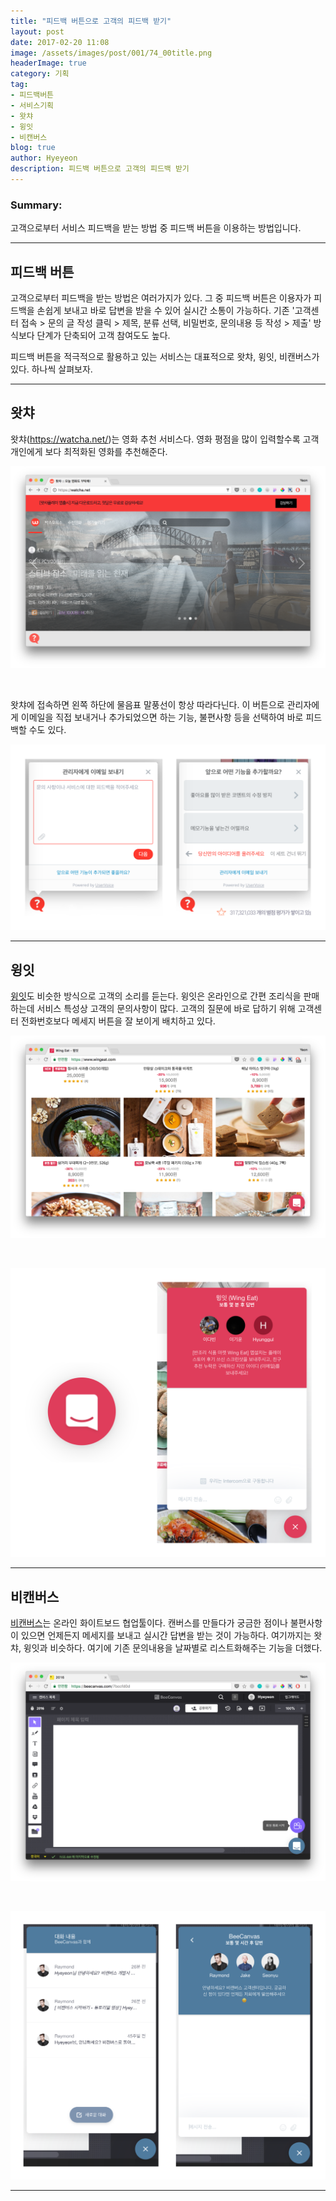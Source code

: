```yaml
---
title: "피드백 버튼으로 고객의 피드백 받기"
layout: post
date: 2017-02-20 11:08
image: /assets/images/post/001/74_00title.png
headerImage: true
category: 기획
tag:
- 피드백버튼
- 서비스기획
- 왓챠
- 윙잇
- 비캔버스
blog: true
author: Hyeyeon
description: 피드백 버튼으로 고객의 피드백 받기
---
```


### Summary:

고객으로부터 서비스 피드백을 받는 방법 중 피드백 버튼을 이용하는 방법입니다.

---

## 피드백 버튼

고객으로부터 피드백을 받는 방법은 여러가지가 있다. 그 중 피드백 버튼은 이용자가 피드백을 손쉽게 보내고 바로 답변을 받을 수 있어 실시간 소통이 가능하다. 기존 '고객센터 접속 > 문의 글 작성 클릭 > 제목, 분류 선택, 비밀번호, 문의내용 등 작성 > 제출' 방식보다 단계가 단축되어 고객 참여도도 높다.

피드백 버튼을 적극적으로 활용하고 있는 서비스는 대표적으로 왓챠, 윙잇, 비캔버스가 있다. 하나씩 살펴보자.

---

## 왓챠

왓챠(https://watcha.net/)는 영화 추천 서비스다. 영화 평점을 많이 입력할수록 고객 개인에게 보다 최적화된 영화를 추천해준다.

![왓챠 메인페이지](/assets/images/post/001/74_01.png)

<br>

왓챠에 접속하면 왼쪽 하단에 물음표 말풍선이 항상 따라다닌다. 이 버튼으로 관리자에게 이메일을 직접 보내거나 추가되었으면 하는 기능, 불편사항 등을 선택하여 바로 피드백할 수도 있다.

![피드백 버튼](/assets/images/post/001/74_02.png)

---

## 윙잇

[윙잇](https://www.wingeat.com/)도 비슷한 방식으로 고객의 소리를 듣는다. 윙잇은 온라인으로 간편 조리식을 판매하는데 서비스 특성상 고객의 문의사항이 많다. 고객의 질문에 바로 답하기 위해 고객센터 전화번호보다 메세지 버튼을 잘 보이게 배치하고 있다.

![윙잇 메인페이지](/assets/images/post/001/74_03.png)

<br>

![피드백 버튼](/assets/images/post/001/74_04.png)

---

## 비캔버스

[비캔버스](https://beecanvas.com/ko/)는 온라인 화이트보드 협업툴이다. 캔버스를 만들다가 궁금한 점이나 불편사항이 있으면 언제든지 메세지를 보내고 실시간 답변을 받는 것이 가능하다. 여기까지는 왓챠, 윙잇과 비슷하다. 여기에 기존 문의내용을 날짜별로 리스트화해주는 기능을 더했다.

![비캔버스 화이트보드](/assets/images/post/001/74_05.png)

<br>

![피드백 버튼](/assets/images/post/001/74_06.png)

---
